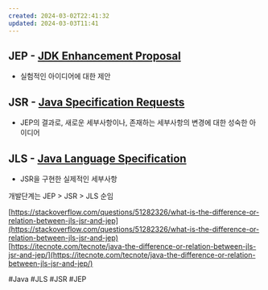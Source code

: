 ```yaml
---
created: 2024-03-02T22:41:32
updated: 2024-03-03T11:41
---
```

## JEP - [JDK Enhancement Proposal](https://openjdk.org/jeps/0)

- 실험적인 아이디어에 대한 제안

## JSR - [Java Specification Requests](https://jcp.org/en/jsr/all)

- JEP의 결과로, 새로운 세부사항이나, 존재하는 세부사항의 변경에 대한 성숙한 아이디어

## JLS - [Java Language Specification](https://docs.oracle.com/javase/specs/index.html)

- JSR을 구현한 실제적인 세부사항

개발단계는 JEP > JSR > JLS 순임

[https://stackoverflow.com/questions/51282326/what-is-the-difference-or-relation-between-jls-jsr-and-jep](https://stackoverflow.com/questions/51282326/what-is-the-difference-or-relation-between-jls-jsr-and-jep)  
[https://itecnote.com/tecnote/java-the-difference-or-relation-between-jls-jsr-and-jep/](https://itecnote.com/tecnote/java-the-difference-or-relation-between-jls-jsr-and-jep/)

#Java
#JLS
#JSR
#JEP